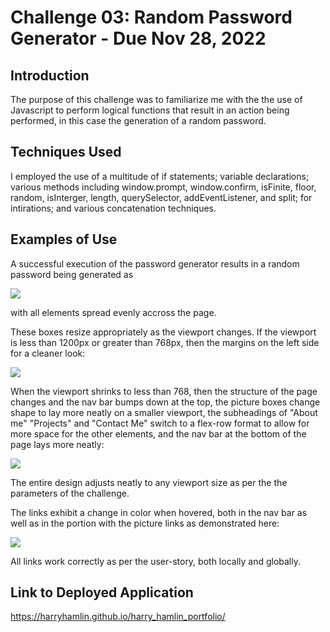# Challenge 03: Random Password Generator - Due Nov 28, 2022

## Introduction

The purpose of this challenge was to familiarize me with the the use of Javascript to perform logical functions that result in an action being performed, in this case the generation of a random password.

## Techniques Used

I employed the use of a multitude of if statements; variable declarations; various methods including window.prompt, window.confirm, isFinite, floor, random, isInterger, length, querySelector, addEventListener, and split; for intirations; and various concatenation techniques.

## Examples of Use

A successful execution of the password generator results in a random password being generated as 

<img src="assets/images/readme_screenshots/larss.jpg"/>

with all elements spread evenly accross the page. 

These boxes resize appropriately as the viewport changes. If the viewport is less than 1200px or greater than 768px, then the margins on the left side for a cleaner look:

<img src="assets/images/readme_screenshots/medss.jpg"/>

When the viewport shrinks to less than 768, then the structure of the page changes and the nav bar bumps down at the top, the picture boxes change shape to lay more neatly on a smaller viewport, the subheadings of "About me" "Projects" and "Contact Me" switch to a flex-row format to allow for more space for the other elements, and the nav bar at the bottom of the page lays more neatly:

<img src="assets/images/readme_screenshots/smass.jpg"/>

The entire design adjusts neatly to any viewport size as per the the parameters of the challenge.

The links exhibit a change in color when hovered, both in the nav bar as well as in the portion with the picture links as demonstrated here:

<img src="assets/images/readme_screenshots/hoverdemo.jpg"/>

All links work correctly as per the user-story, both locally and globally.

## Link to Deployed Application

<a href="https://harryhamlin.github.io/harry_hamlin_portfolio/">https://harryhamlin.github.io/harry_hamlin_portfolio/</a>